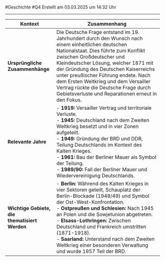 #Geschichte #Q4 Erstellt am 03.03.2025 um 14:32 Uhr

---

| Kontext                                          | Zusammenhang                                                                                                                                                                                                                                                                                                                                                                                                                                             |
| ------------------------------------------------ | -------------------------------------------------------------------------------------------------------------------------------------------------------------------------------------------------------------------------------------------------------------------------------------------------------------------------------------------------------------------------------------------------------------------------------------------------------- |
| **Ursprüngliche Zusammenhänge**                  | Die Deutsche Frage entstand im 19. Jahrhundert durch den Wunsch nach einem einheitlichen deutschen Nationalstaat. Dies führte zum Konflikt zwischen Großdeutscher und Kleindeutscher Lösung, welcher 1871 mit der Gründung des Deutschen Kaiserreichs unter preußischer Führung endete. Nach dem Ersten Weltkrieg und dem Versailler Vertrag rückte die Deutsche Frage durch Gebietsverluste und Reparationen erneut in den Fokus.                       |
| **Relevante Jahre**                              | - **1919:** Versailler Vertrag und territoriale Verluste.  <br>- **1945:** Deutschland nach dem Zweiten Weltkrieg besetzt und in vier Zonen aufgeteilt.  <br>- **1949:** Gründung der BRD und DDR, Teilung Deutschlands im Kontext des Kalten Krieges.  <br>- **1961:** Bau der Berliner Mauer als Symbol der Teilung.  <br>- **1989/90:** Fall der Berliner Mauer und Wiedervereinigung Deutschlands.                                                   |
| **Wichtige Gebiete, die<br>thematisiert Werden** | - **Berlin:** Während des Kalten Krieges in vier Sektoren geteilt, Schauplatz der Berlin-Blockade (1948/49) und Symbol der Ost-West-Konfrontation.  <br>- **Ostpreußen und Schlesien:** Nach 1945 an Polen und die Sowjetunion abgetreten.  <br>- **Elsass-Lothringen:** Zwischen Deutschland und Frankreich umstritten (1871-1918).  <br>- **Saarland:** Unterstand nach dem Zweiten Weltkrieg einer besonderen Verwaltung und wurde 1957 Teil der BRD. |
